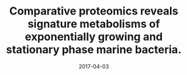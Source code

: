 ---
doi: 10.1111/1462-2920.13725
journal: Environmental microbiology
title: Comparative proteomics reveals signature metabolisms of exponentially growing and stationary phase marine bacteria.
date: 2017-04-03
authors: Muthusamy, S, Lundin, D, Mamede Branca, RM, Baltar, F, González, JM, Lehtiö, J, Pinhassi, J
---